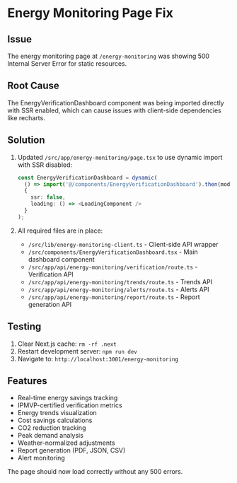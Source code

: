 # Energy Monitoring Page Fix

## Issue
The energy monitoring page at `/energy-monitoring` was showing 500 Internal Server Error for static resources.

## Root Cause
The EnergyVerificationDashboard component was being imported directly with SSR enabled, which can cause issues with client-side dependencies like recharts.

## Solution
1. Updated `/src/app/energy-monitoring/page.tsx` to use dynamic import with SSR disabled:
   ```typescript
   const EnergyVerificationDashboard = dynamic(
     () => import('@/components/EnergyVerificationDashboard').then(mod => ({ default: mod.EnergyVerificationDashboard })),
     { 
       ssr: false,
       loading: () => <LoadingComponent />
     }
   );
   ```

2. All required files are in place:
   - `/src/lib/energy-monitoring-client.ts` - Client-side API wrapper
   - `/src/components/EnergyVerificationDashboard.tsx` - Main dashboard component
   - `/src/app/api/energy-monitoring/verification/route.ts` - Verification API
   - `/src/app/api/energy-monitoring/trends/route.ts` - Trends API
   - `/src/app/api/energy-monitoring/alerts/route.ts` - Alerts API
   - `/src/app/api/energy-monitoring/report/route.ts` - Report generation API

## Testing
1. Clear Next.js cache: `rm -rf .next`
2. Restart development server: `npm run dev`
3. Navigate to: `http://localhost:3001/energy-monitoring`

## Features
- Real-time energy savings tracking
- IPMVP-certified verification metrics
- Energy trends visualization
- Cost savings calculations
- CO2 reduction tracking
- Peak demand analysis
- Weather-normalized adjustments
- Report generation (PDF, JSON, CSV)
- Alert monitoring

The page should now load correctly without any 500 errors.